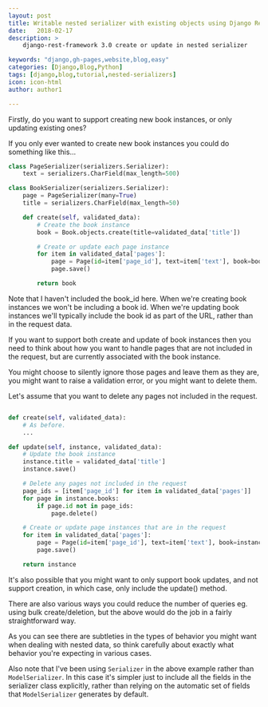 ```yaml
---
layout: post
title: Writable nested serializer with existing objects using Django Rest Framework 3.2.2”
date:   2018-02-17
description: >
    django-rest-framework 3.0 create or update in nested serializer

keywords: "django,gh-pages,website,blog,easy"
categories: [Django,Blog,Python]
tags: [django,blog,tutorial,nested-serializers]
icon: icon-html
author: author1

---
```


Firstly, do you want to support creating new book instances, or only updating existing ones?

If you only ever wanted to create new book instances you could do something like this...

```python
class PageSerializer(serializers.Serializer):
    text = serializers.CharField(max_length=500)

class BookSerializer(serializers.Serializer):
    page = PageSerializer(many=True)
    title = serializers.CharField(max_length=50)

    def create(self, validated_data):
        # Create the book instance
        book = Book.objects.create(title=validated_data['title'])

        # Create or update each page instance
        for item in validated_data['pages']:
            page = Page(id=item['page_id'], text=item['text'], book=book)
            page.save()

        return book
```


Note that I haven't included the book_id here. When we're creating book instances we won't be including a book id. When we're updating book instances we'll typically include the book id as part of the URL, rather than in the request data.

If you want to support both create and update of book instances then you need to think about how you want to handle pages that are not included in the request, but are currently associated with the book instance.

You might choose to silently ignore those pages and leave them as they are, you might want to raise a validation error, or you might want to delete them.

Let's assume that you want to delete any pages not included in the request.


```python

def create(self, validated_data):
    # As before.
    ...

def update(self, instance, validated_data):
    # Update the book instance
    instance.title = validated_data['title']
    instance.save()

    # Delete any pages not included in the request
    page_ids = [item['page_id'] for item in validated_data['pages']]
    for page in instance.books:
        if page.id not in page_ids:
            page.delete()

    # Create or update page instances that are in the request
    for item in validated_data['pages']:
        page = Page(id=item['page_id'], text=item['text'], book=instance)
        page.save()

    return instance

```

It's also possible that you might want to only support book updates, and not support creation, in which case, only include the update() method.

There are also various ways you could reduce the number of queries eg. using bulk create/deletion, but the above would do the job in a fairly straightforward way.

As you can see there are subtleties in the types of behavior you might want when dealing with nested data, so think carefully about exactly what behavior you're expecting in various cases.

Also note that I've been using `Serializer` in the above example rather than `ModelSerializer`. In this case it's simpler just to include all the fields in the serializer class explicitly, rather than relying on the automatic set of fields that `ModelSerializer` generates by default.
